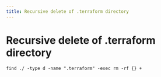 ```yaml
---
title: Recursive delete of .terraform directory
---
```


# Recursive delete of .terraform directory

```shell
find ./ -type d -name ".terraform" -exec rm -rf {} +
```